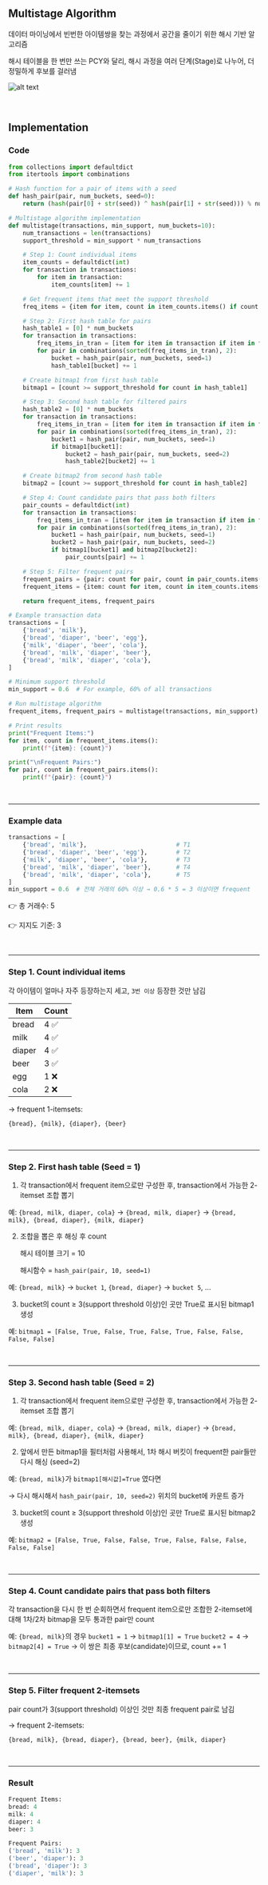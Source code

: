 <br />

## Multistage Algorithm

데이터 마이닝에서 빈번한 아이템쌍을 찾는 과정에서 공간을 줄이기 위한 해시 기반 알고리즘

해시 테이블을 한 번만 쓰는 PCY와 달리, 해시 과정을 여러 단계(Stage)로 나누어, 더 정밀하게 후보를 걸러냄

![alt text](https://img1.daumcdn.net/thumb/R1280x0/?scode=mtistory2&fname=https%3A%2F%2Fblog.kakaocdn.net%2Fdna%2FLMHQp%2FbtsPFfNAupV%2FAAAAAAAAAAAAAAAAAAAAADoxbTkhNqqBYgucCwTHua1xE0RBfCN59HAuTaLfWu3p%2Fimg.png%3Fcredential%3DyqXZFxpELC7KVnFOS48ylbz2pIh7yKj8%26expires%3D1756652399%26allow_ip%3D%26allow_referer%3D%26signature%3D0XaEqque5ITdLEWoRfB6OlpynuI%253D)

<br />

## Implementation

### Code

```python
from collections import defaultdict
from itertools import combinations

# Hash function for a pair of items with a seed
def hash_pair(pair, num_buckets, seed=0):
    return (hash(pair[0] + str(seed)) ^ hash(pair[1] + str(seed))) % num_buckets

# Multistage algorithm implementation
def multistage(transactions, min_support, num_buckets=10):
    num_transactions = len(transactions)
    support_threshold = min_support * num_transactions

    # Step 1: Count individual items
    item_counts = defaultdict(int)
    for transaction in transactions:
        for item in transaction:
            item_counts[item] += 1

    # Get frequent items that meet the support threshold
    freq_items = {item for item, count in item_counts.items() if count >= support_threshold}

    # Step 2: First hash table for pairs
    hash_table1 = [0] * num_buckets
    for transaction in transactions:
        freq_items_in_tran = [item for item in transaction if item in freq_items]
        for pair in combinations(sorted(freq_items_in_tran), 2):
            bucket = hash_pair(pair, num_buckets, seed=1)
            hash_table1[bucket] += 1

    # Create bitmap1 from first hash table
    bitmap1 = [count >= support_threshold for count in hash_table1]

    # Step 3: Second hash table for filtered pairs
    hash_table2 = [0] * num_buckets
    for transaction in transactions:
        freq_items_in_tran = [item for item in transaction if item in freq_items]
        for pair in combinations(sorted(freq_items_in_tran), 2):
            bucket1 = hash_pair(pair, num_buckets, seed=1)
            if bitmap1[bucket1]:
                bucket2 = hash_pair(pair, num_buckets, seed=2)
                hash_table2[bucket2] += 1

    # Create bitmap2 from second hash table
    bitmap2 = [count >= support_threshold for count in hash_table2]

    # Step 4: Count candidate pairs that pass both filters
    pair_counts = defaultdict(int)
    for transaction in transactions:
        freq_items_in_tran = [item for item in transaction if item in freq_items]
        for pair in combinations(sorted(freq_items_in_tran), 2):
            bucket1 = hash_pair(pair, num_buckets, seed=1)
            bucket2 = hash_pair(pair, num_buckets, seed=2)
            if bitmap1[bucket1] and bitmap2[bucket2]:
                pair_counts[pair] += 1

    # Step 5: Filter frequent pairs
    frequent_pairs = {pair: count for pair, count in pair_counts.items() if count >= support_threshold}
    frequent_items = {item: count for item, count in item_counts.items() if count >= support_threshold}

    return frequent_items, frequent_pairs

# Example transaction data
transactions = [
    {'bread', 'milk'},
    {'bread', 'diaper', 'beer', 'egg'},
    {'milk', 'diaper', 'beer', 'cola'},
    {'bread', 'milk', 'diaper', 'beer'},
    {'bread', 'milk', 'diaper', 'cola'},
]

# Minimum support threshold
min_support = 0.6  # For example, 60% of all transactions

# Run multistage algorithm
frequent_items, frequent_pairs = multistage(transactions, min_support)

# Print results
print("Frequent Items:")
for item, count in frequent_items.items():
    print(f"{item}: {count}")

print("\nFrequent Pairs:")
for pair, count in frequent_pairs.items():
    print(f"{pair}: {count}")
```

<br />

---

### Example data

```python
transactions = [
    {'bread', 'milk'},                         # T1
    {'bread', 'diaper', 'beer', 'egg'},        # T2
    {'milk', 'diaper', 'beer', 'cola'},        # T3
    {'bread', 'milk', 'diaper', 'beer'},       # T4
    {'bread', 'milk', 'diaper', 'cola'},       # T5
]
min_support = 0.6  # 전체 거래의 60% 이상 → 0.6 * 5 = 3 이상이면 frequent
```

👉 총 거래수: 5

👉 지지도 기준: 3

<br />

---

### Step 1. Count individual items

각 아이템이 얼마나 자주 등장하는지 세고, `3번 이상` 등장한 것만 남김

| Item   | Count |
| ------ | ----- |
| bread  | 4 ✅  |
| milk   | 4 ✅  |
| diaper | 4 ✅  |
| beer   | 3 ✅  |
| egg    | 1 ❌  |
| cola   | 2 ❌  |

→ frequent 1-itemsets:

`{bread}, {milk}, {diaper}, {beer}`

<br />

---

### Step 2. First hash table (Seed = 1)

1. 각 transaction에서 frequent item으로만 구성한 후, transaction에서 가능한 2-itemset 조합 뽑기

예: `{bread, milk, diaper, cola}` → `{bread, milk, diaper}` → `{bread, milk}, {bread, diaper}, {milk, diaper}`

<p></p>

2. 조합을 뽑은 후 해싱 후 count

   해시 테이블 크기 = 10

   해시함수 = `hash_pair(pair, 10, seed=1)`

예: `{bread, milk}` → `bucket 1`, `{bread, diaper}` → `bucket 5`, ...

<p></p>

3. bucket의 count ≥ 3(support threshold 이상)인 곳만 True로 표시된 bitmap1 생성

예: `bitmap1 = [False, True, False, True, False, True, False, False, False, False]`

<br />

---

### Step 3. Second hash table (Seed = 2)

1. 각 transaction에서 frequent item으로만 구성한 후, transaction에서 가능한 2-itemset 조합 뽑기

예: `{bread, milk, diaper, cola}` → `{bread, milk, diaper}` → `{bread, milk}, {bread, diaper}, {milk, diaper}`

<p></p>

2. 앞에서 만든 bitmap1을 필터처럼 사용해서, 1차 해시 버킷이 frequent한 pair들만 다시 해싱 (seed=2)

예: `{bread, milk}`가 `bitmap1[해시값]=True` 였다면

→ 다시 해시해서 `hash_pair(pair, 10, seed=2)` 위치의 bucket에 카운트 증가

<p></p>

3. bucket의 count ≥ 3(support threshold 이상)인 곳만 True로 표시된 bitmap2 생성

예: `bitmap2 = [False, True, False, False, True, False, False, False, False, False]`

<br />

---

### Step 4. Count candidate pairs that pass both filters

각 transaction을 다시 한 번 순회하면서 frequent item으로만 조합한 2-itemset에 대해 1차/2차 bitmap을 모두 통과한 pair만 count

예: `{bread, milk}`의 경우
`bucket1 = 1` → `bitmap1[1] = True`
`bucket2 = 4` → `bitmap2[4] = True`
→ 이 쌍은 최종 후보(candidate)이므로, count += 1

<br />

---

### Step 5. Filter frequent 2-itemsets

pair count가 3(support threshold) 이상인 것만 최종 frequent pair로 남김

→ frequent 2-itemsets:

`{bread, milk}, {bread, diaper}, {bread, beer}, {milk, diaper}`

<br />

---

### Result

```python
Frequent Items:
bread: 4
milk: 4
diaper: 4
beer: 3

Frequent Pairs:
('bread', 'milk'): 3
('beer', 'diaper'): 3
('bread', 'diaper'): 3
('diaper', 'milk'): 3
```

<br />
<br />
<br />
<br />
